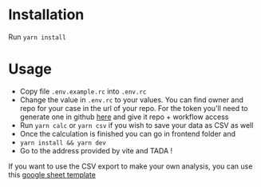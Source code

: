 # Installation

Run `yarn install`

# Usage

- Copy file `.env.example.rc` into `.env.rc`
- Change the value in `.env.rc` to your values. You can find owner and repo for your case in the url of your repo. For the token you'll need to generate one in github [here](https://github.com/settings/tokens) and give it repo + workflow access
- Run `yarn calc` or `yarn csv` if you wish to save your data as CSV as well
- Once the calculation is finished you can go in frontend folder and
- `yarn install && yarn dev`
- Go to the address provided by vite and TADA !

If you want to use the CSV export to make your own analysis, you can use this [google sheet template](https://docs.google.com/spreadsheets/d/1DeCE3kNkF2e_hpX67EYp0tB8GiAKgmKbLicC4ueDwIU)
